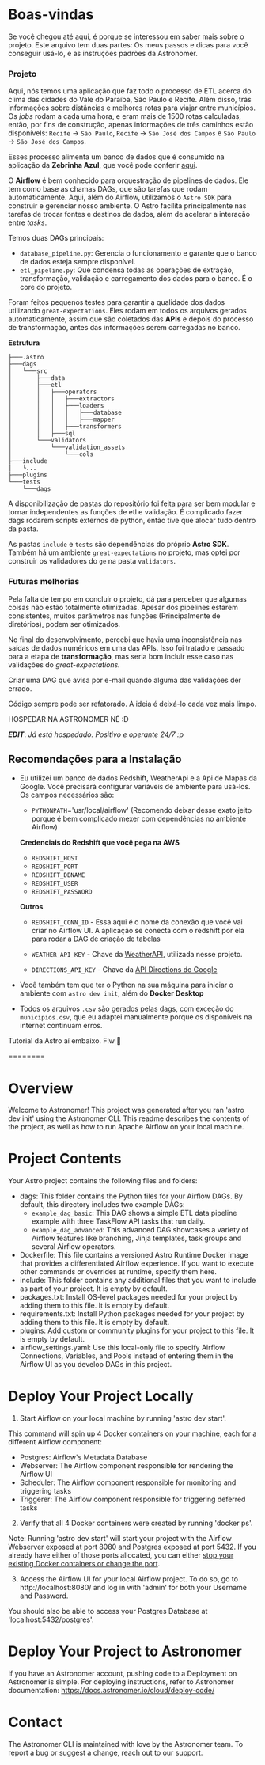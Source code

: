 
# Boas-vindas

Se você chegou até aqui, é porque se interessou em saber mais sobre o projeto. Este arquivo tem duas partes: Os meus passos e dicas para você conseguir usá-lo, e as instruções padrões da Astronomer.

### Projeto

Aqui, nós temos uma aplicação que faz todo o processo de ETL acerca do clima das cidades do Vale do Paraíba, São Paulo e Recife. Além disso, trás informações sobre distâncias e melhores rotas para viajar entre municípios. Os *jobs* rodam a cada uma hora, e eram mais de 1500 rotas calculadas, então, por fins de construção, apenas informações de três caminhos estão disponívels: `Recife` -> `São Paulo`, `Recife` -> `São José dos Campos` e `São Paulo` -> `São José dos Campos`.

Esses processo alimenta um banco de dados que é consumido na aplicação da **Zebrinha Azul**, que você pode conferir [aqui](https://zebrinha-azul-dash-app.onrender.com/).

O **Airflow** é bem conhecido para orquestração de pipelines de dados. Ele tem como base as chamas DAGs, que são tarefas que rodam automaticamente. Aqui, além do Airflow, utilizamos o `Astro SDK` para construir e gerenciar nosso ambiente. O Astro facilita principalmente nas tarefas de trocar fontes e destinos de dados, além de acelerar a interação entre *tasks*.

Temos duas DAGs principais:

- `database_pipeline.py`: Gerencia o funcionamento e garante que o banco de dados esteja sempre disponível.
- `etl_pipeline.py`: Que condensa todas as operações de extração, transformação, validação e carregamento dos dados para o banco. É o core do projeto.

Foram feitos pequenos testes para garantir a qualidade dos dados utilizando `great-expectations`. Eles rodam em todos os arquivos gerados automaticamente, assim que são coletados das **APIs** e depois do processo de transformação, antes das informações serem carregadas no banco.

**Estrutura**

```
├───.astro
├───dags
│   └───src
│       ├───data
│       ├───etl
│       │   ├───operators
│       │   │   ├───extractors
│       │   │   ├───loaders
│       │   │   │   ├───database
│       │   │   │   ├───mapper
│       │   │   ├───transformers
│       │   ├───sql
│       └───validators
│           └───validation_assets
│               └───cols
├───include
|   └...
├───plugins
└───tests
    └───dags
```

A disponibilização de pastas do repositório foi feita para ser bem modular e tornar independentes as funções de etl e validação. É complicado fazer dags rodarem scripts externos de python, então tive que alocar tudo dentro da pasta.

As pastas `include` e `tests` são dependências do próprio **Astro SDK**. Também há um ambiente `great-expectations` no projeto, mas optei por construir os validadores do `ge` na pasta `validators`.

### Futuras melhorias

Pela falta de tempo em concluir o projeto, dá para perceber que algumas coisas não estão totalmente otimizadas. Apesar dos pipelines estarem consistentes, muitos parâmetros nas funções (Principalmente de diretórios), podem ser otimizados.

No final do desenvolvimento, percebi que havia uma inconsistência nas saídas de dados numéricos em uma das APIs. Isso foi tratado e passado para a etapa de **transformação**, mas seria bom incluir esse caso nas validações do *great-expectations.*

Criar uma DAG que avisa por e-mail quando alguma das validações der errado.

Código sempre pode ser refatorado. A ideia é deixá-lo cada vez mais limpo.

HOSPEDAR NA ASTRONOMER NÉ :D

***EDIT***: *Já está hospedado. Positivo e operante 24/7 :p*

## Recomendações para a Instalação

- Eu utilizei um banco de dados Redshift, WeatherApi e a Api de Mapas da Google. Você precisará configurar variáveis de ambiente para usá-los. Os campos necessários são:

    - ``PYTHONPATH``='usr/local/airflow' (Recomendo deixar desse exato jeito porque é bem complicado mexer com dependências no ambiente Airflow)
 
    **Credenciais do Redshift que você pega na AWS**
    - ``REDSHIFT_HOST`` 
    - ``REDSHIFT_PORT``
    - ``REDSHIFT_DBNAME``
    - ``REDSHIFT_USER``
    - ``REDSHIFT_PASSWORD``

    **Outros**
    - ``REDSHIFT_CONN_ID`` - Essa aqui é o nome da conexão que você vai criar no Airflow UI. A aplicação se conecta com o redshift por ela para rodar a DAG de criação de tabelas

    - ``WEATHER_API_KEY`` - Chave da [WeatherAPI](https://www.weatherapi.com/), utilizada nesse projeto.
    - ``DIRECTIONS_API_KEY`` - Chave da [API Directions do Google](https://developers.google.com/maps/documentation/directions/overview)
- Você também tem que ter o Python na sua máquina para iniciar o ambiente com `astro dev init`, além do **Docker Desktop**
- Todos os arquivos `.csv` são gerados pelas dags, com exceção do `municipios.csv`, que eu adaptei manualmente porque os disponíveis na internet continuam erros.

Tutorial da Astro aí embaixo. Flw 🚀

========

Overview
========

Welcome to Astronomer! This project was generated after you ran 'astro dev init' using the Astronomer CLI. This readme describes the contents of the project, as well as how to run Apache Airflow on your local machine.

Project Contents
================

Your Astro project contains the following files and folders:

- dags: This folder contains the Python files for your Airflow DAGs. By default, this directory includes two example DAGs:
    - `example_dag_basic`: This DAG shows a simple ETL data pipeline example with three TaskFlow API tasks that run daily.
    - `example_dag_advanced`: This advanced DAG showcases a variety of Airflow features like branching, Jinja templates, task groups and several Airflow operators.
- Dockerfile: This file contains a versioned Astro Runtime Docker image that provides a differentiated Airflow experience. If you want to execute other commands or overrides at runtime, specify them here.
- include: This folder contains any additional files that you want to include as part of your project. It is empty by default.
- packages.txt: Install OS-level packages needed for your project by adding them to this file. It is empty by default.
- requirements.txt: Install Python packages needed for your project by adding them to this file. It is empty by default.
- plugins: Add custom or community plugins for your project to this file. It is empty by default.
- airflow_settings.yaml: Use this local-only file to specify Airflow Connections, Variables, and Pools instead of entering them in the Airflow UI as you develop DAGs in this project.

Deploy Your Project Locally
===========================

1. Start Airflow on your local machine by running 'astro dev start'.

This command will spin up 4 Docker containers on your machine, each for a different Airflow component:

- Postgres: Airflow's Metadata Database
- Webserver: The Airflow component responsible for rendering the Airflow UI
- Scheduler: The Airflow component responsible for monitoring and triggering tasks
- Triggerer: The Airflow component responsible for triggering deferred tasks

2. Verify that all 4 Docker containers were created by running 'docker ps'.

Note: Running 'astro dev start' will start your project with the Airflow Webserver exposed at port 8080 and Postgres exposed at port 5432. If you already have either of those ports allocated, you can either [stop your existing Docker containers or change the port](https://docs.astronomer.io/astro/test-and-troubleshoot-locally#ports-are-not-available).

3. Access the Airflow UI for your local Airflow project. To do so, go to http://localhost:8080/ and log in with 'admin' for both your Username and Password.

You should also be able to access your Postgres Database at 'localhost:5432/postgres'.

Deploy Your Project to Astronomer
=================================

If you have an Astronomer account, pushing code to a Deployment on Astronomer is simple. For deploying instructions, refer to Astronomer documentation: https://docs.astronomer.io/cloud/deploy-code/

Contact
=======

The Astronomer CLI is maintained with love by the Astronomer team. To report a bug or suggest a change, reach out to our support.
